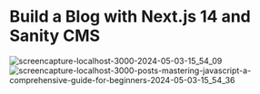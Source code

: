 # Build a Blog with Next.js 14 and Sanity CMS 

![screencapture-localhost-3000-2024-05-03-15_54_09](https://github.com/TathataHY/nextjs-cms-blog/assets/86846618/eba12650-4d68-4eaa-acc5-aff8c8d75996)
![screencapture-localhost-3000-posts-mastering-javascript-a-comprehensive-guide-for-beginners-2024-05-03-15_54_36](https://github.com/TathataHY/nextjs-cms-blog/assets/86846618/fc38a941-b22c-4dd3-b26b-dda8fbfb1286)
